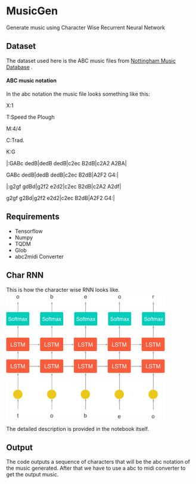 # MusicGen
Generate music using Character Wise Recurrent Neural Network


## Dataset
The dataset used here is the ABC music files from [Nottingham Music Database](http://abc.sourceforge.net/NMD/) .

#### ABC music notation
In the abc notation the music file looks something like this:

X:1

T:Speed the Plough

M:4/4

C:Trad.

K:G

|:GABc dedB|dedB dedB|c2ec B2dB|c2A2 A2BA|

  GABc dedB|dedB dedB|c2ec B2dB|A2F2 G4:|
  
|:g2gf gdBd|g2f2 e2d2|c2ec B2dB|c2A2 A2df|

  g2gf g2Bd|g2f2 e2d2|c2ec B2dB|A2F2 G4:|
  
## Requirements
* Tensorflow
* Numpy
* TQDM
* Glob
* abc2midi Converter

## Char RNN

This is how the character wise RNN looks like.
![alt text](https://github.com/nj2610/MusicGen/blob/master/assets/charRNN%400.5x.png "Char RNN")

The detailed description is provided in the notebook itself.

## Output
The code outputs a sequence of characters that will be the abc notation of the music generated. After that we have to use a abc to midi converter
to get the output music.
